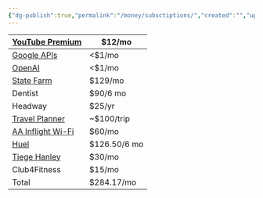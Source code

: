 ```yaml
---
{"dg-publish":true,"permalink":"/money/subsctiptions/","created":"","updated":""}
---
```




| [YouTube Premium](https://pay.google.com/)                                                                          | $12/mo       |
|---------------------------------------------------------------------------------------------------------------------|--------------|
| [Google APIs](https://console.cloud.google.com/billing/01DABE-E15B7B-415451/manage?project=job-location-calculator) | <$1/mo       |
| [OpenAI](https://platform.openai.com/account/usage)                                                                 | <$1/mo       |
| [State Farm](https://financials.statefarm.com/digital-pay/managePaymentPlans)                                       | $129/mo      |
| Dentist                                                                                                             | $90/6 mo     |
| Headway                                                                                                             | $25/yr       |
| [Travel Planner](https://travelplanner.etp.aa.com/#!/travelers/00242924/1/Employee#payment)                         | ~$100/trip   |
| [AA Inflight Wi-Fi](https://www.aa.com/aadvantage-program/profile/payment-methods)                                  | $60/mo       |
| [Huel](https://huel.com/account#/billing)                                                                           | $126.50/6 mo |
| [Tiege Hanley](https://www.tiege.com/account#/account-details)                                                      | $30/mo       |
| Club4Fitness                                                                                                        | $15/mo       |
| Total                                                                                                            | $284.17/mo      |
